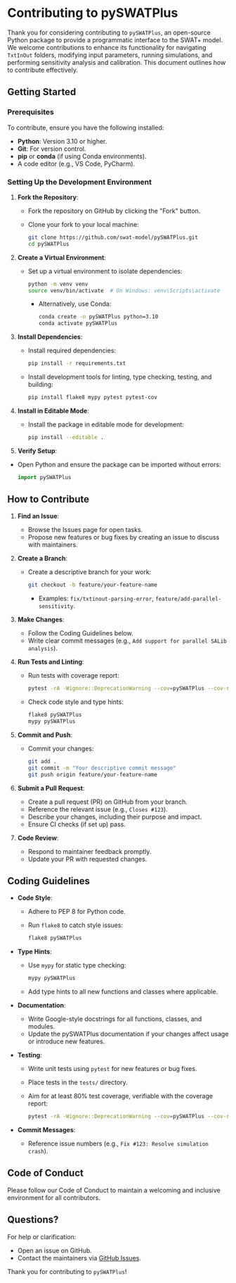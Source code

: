 # Contributing to pySWATPlus

Thank you for considering contributing to `pySWATPlus`, an open-source Python package to provide a programmatic interface to the SWAT+ model. We welcome contributions to enhance its functionality for navigating `TxtInOut` folders, modifying input parameters, running simulations, and performing sensitivity analysis and calibration. This document outlines how to contribute effectively.

## Getting Started

### Prerequisites

To contribute, ensure you have the following installed:

- **Python**: Version 3.10 or higher.
- **Git**: For version control.
- **pip** or **conda** (if using Conda environments).
- A code editor (e.g., VS Code, PyCharm).

### Setting Up the Development Environment

1. **Fork the Repository**:

   - Fork the repository on GitHub by clicking the "Fork" button.
   - Clone your fork to your local machine:

     ```bash
     git clone https://github.com/swat-model/pySWATPlus.git
     cd pySWATPlus
     ```

2. **Create a Virtual Environment**:

   - Set up a virtual environment to isolate dependencies:

     ```bash
     python -m venv venv
     source venv/bin/activate  # On Windows: venv\Scripts\activate
     ```
     - Alternatively, use Conda:

       ```bash
       conda create -n pySWATPlus python=3.10
       conda activate pySWATPlus
       ```

3. **Install Dependencies**:

   - Install required dependencies:

     ```bash
     pip install -r requirements.txt
     ```
   - Install development tools for linting, type checking, testing, and building:

     ```bash
     pip install flake8 mypy pytest pytest-cov
     ```

4. **Install in Editable Mode**:

   - Install the package in editable mode for development:

     ```bash
     pip install --editable .
     ```

5. **Verify Setup**:

- Open Python and ensure the package can be imported without errors:

  ```python
  import pySWATPlus
  ```

## How to Contribute

1. **Find an Issue**:

   - Browse the Issues page for open tasks.
   - Propose new features or bug fixes by creating an issue to discuss with maintainers.

2. **Create a Branch**:

   - Create a descriptive branch for your work:

     ```bash
     git checkout -b feature/your-feature-name
     ```
     - Examples: `fix/txtinout-parsing-error`, `feature/add-parallel-sensitivity`.

3. **Make Changes**:

   - Follow the Coding Guidelines below.
   - Write clear commit messages (e.g., `Add support for parallel SALib analysis`).

4. **Run Tests and Linting**:

   - Run tests with coverage report:

     ```bash
     pytest -rA -Wignore::DeprecationWarning --cov=pySWATPlus --cov-report=xml
     ```
   - Check code style and type hints:

     ```bash
     flake8 pySWATPlus
     mypy pySWATPlus
     ```

5. **Commit and Push**:

   - Commit your changes:

     ```bash
     git add .
     git commit -m "Your descriptive commit message"
     git push origin feature/your-feature-name
     ```

6. **Submit a Pull Request**:

   - Create a pull request (PR) on GitHub from your branch.
   - Reference the relevant issue (e.g., `Closes #123`).
   - Describe your changes, including their purpose and impact.
   - Ensure CI checks (if set up) pass.

7. **Code Review**:

   - Respond to maintainer feedback promptly.
   - Update your PR with requested changes.

## Coding Guidelines

- **Code Style**:

  - Adhere to PEP 8 for Python code.
  - Run `flake8` to catch style issues:

    ```bash
    flake8 pySWATPlus
    ```

- **Type Hints**:

  - Use `mypy` for static type checking:

    ```bash
    mypy pySWATPlus
    ```
  - Add type hints to all new functions and classes where applicable.

- **Documentation**:

  - Write Google-style docstrings for all functions, classes, and modules.
  - Update the pySWATPlus documentation if your changes affect usage or introduce new features.

- **Testing**:

  - Write unit tests using `pytest` for new features or bug fixes.
  - Place tests in the `tests/` directory.
  - Aim for at least 80% test coverage, verifiable with the coverage report:

    ```bash
    pytest -rA -Wignore::DeprecationWarning --cov=pySWATPlus --cov-report=xml
    ```

- **Commit Messages**:

  - Reference issue numbers (e.g., `Fix #123: Resolve simulation crash`).

## Code of Conduct

Please follow our Code of Conduct to maintain a welcoming and inclusive environment for all contributors.

## Questions?

For help or clarification:

- Open an issue on GitHub.
- Contact the maintainers via [GitHub Issues](https://github.com/swat-model/pySWATPlus/issues).

Thank you for contributing to `pySWATPlus`!
